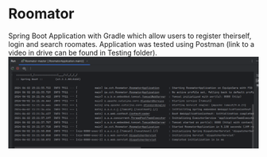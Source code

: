 # Roomator
Spring Boot Application with Gradle which allow users to register theirself, login and search roomates.
Application was tested using Postman (link to a video in drive can be found in Testing folder).
![alt_text](https://github.com/Jorge36/Roomator/blob/18dd84df31a25880ea3fceb376a7a7ce324af71c/Testing/roomator%20running.png)


